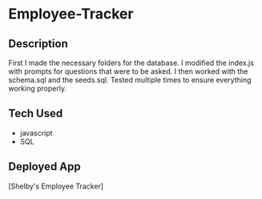 # Employee-Tracker

## Description 
First I made the necessary folders for the database. I modified the index.js with prompts for questions that were to be asked. I then worked with the schema.sql and the seeds.sql. Tested multiple times to ensure everything working properly.

## Tech Used
* javascript
* SQL

## Deployed App
[Shelby's Employee Tracker] 